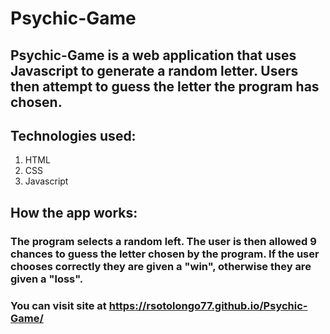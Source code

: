 # Psychic-Game

## Psychic-Game is a web application that uses Javascript to generate a random letter. Users then attempt to guess the letter the program has chosen. 

## Technologies used:
1. HTML
2. CSS 
3. Javascript

## How the app works:
### The program selects a random left. The user is then allowed 9 chances to guess the letter chosen by the program. If the user chooses correctly they are given a "win", otherwise they are given a "loss".

### You can visit site at https://rsotolongo77.github.io/Psychic-Game/


